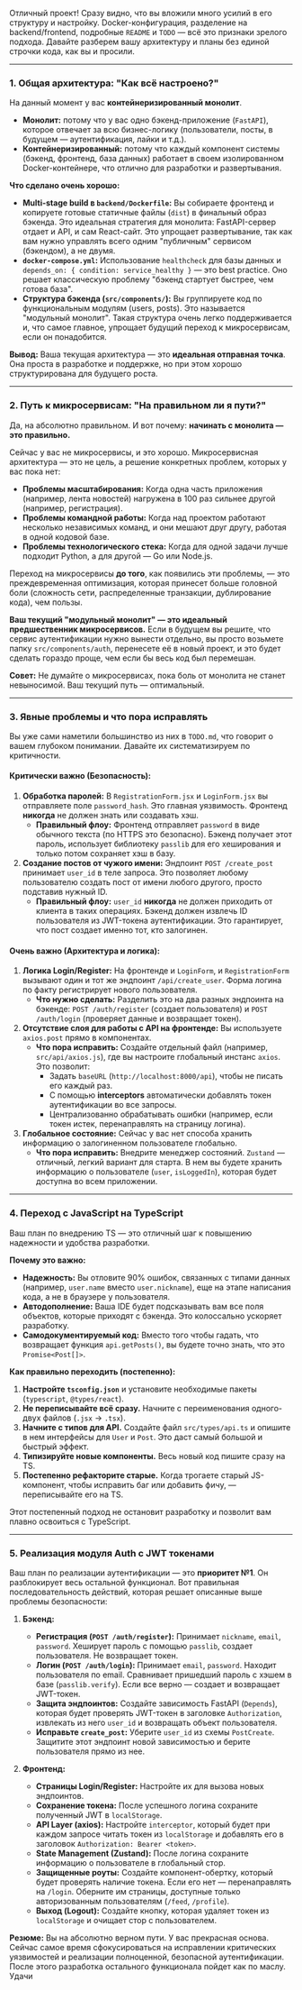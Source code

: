 Отличный проект! Сразу видно, что вы вложили много усилий в его структуру и настройку. Docker-конфигурация, разделение на backend/frontend, подробные `README` и `TODO` — всё это признаки зрелого подхода. Давайте разберем вашу архитектуру и планы без единой строчки кода, как вы и просили.

---

### 1. Общая архитектура: "Как всё настроено?"

На данный момент у вас **контейнеризированный монолит**.

*   **Монолит:** потому что у вас одно бэкенд-приложение (`FastAPI`), которое отвечает за всю бизнес-логику (пользователи, посты, в будущем — аутентификация, лайки и т.д.).
*   **Контейнеризированный:** потому что каждый компонент системы (бэкенд, фронтенд, база данных) работает в своем изолированном Docker-контейнере, что отлично для разработки и развертывания.

**Что сделано очень хорошо:**
*   **Multi-stage build в `backend/Dockerfile`:** Вы собираете фронтенд и копируете готовые статичные файлы (`dist`) в финальный образ бэкенда. Это идеальная стратегия для монолита: FastAPI-сервер отдает и API, и сам React-сайт. Это упрощает развертывание, так как вам нужно управлять всего одним "публичным" сервисом (бэкендом), а не двумя.
*   **`docker-compose.yml`:** Использование `healthcheck` для базы данных и `depends_on: { condition: service_healthy }` — это best practice. Оно решает классическую проблему "бэкенд стартует быстрее, чем готова база".
*   **Структура бэкенда (`src/components/`):** Вы группируете код по функциональным модулям (users, posts). Это называется "модульный монолит". Такая структура очень легко поддерживается и, что самое главное, упрощает будущий переход к микросервисам, если он понадобится.

**Вывод:** Ваша текущая архитектура — это **идеальная отправная точка**. Она проста в разработке и поддержке, но при этом хорошо структурирована для будущего роста.

---

### 2. Путь к микросервисам: "На правильном ли я пути?"

Да, на абсолютно правильном. И вот почему: **начинать с монолита — это правильно.**

Сейчас у вас не микросервисы, и это хорошо. Микросервисная архитектура — это не цель, а решение конкретных проблем, которых у вас пока нет:
*   **Проблемы масштабирования:** Когда одна часть приложения (например, лента новостей) нагружена в 100 раз сильнее другой (например, регистрация).
*   **Проблемы командной работы:** Когда над проектом работают несколько независимых команд, и они мешают друг другу, работая в одной кодовой базе.
*   **Проблемы технологического стека:** Когда для одной задачи лучше подходит Python, а для другой — Go или Node.js.

Переход на микросервисы **до того**, как появились эти проблемы, — это преждевременная оптимизация, которая принесет больше головной боли (сложность сети, распределенные транзакции, дублирование кода), чем пользы.

**Ваш текущий "модульный монолит" — это идеальный предшественник микросервисов.** Если в будущем вы решите, что сервис аутентификации нужно вынести отдельно, вы просто возьмете папку `src/components/auth`, перенесете её в новый проект, и это будет сделать гораздо проще, чем если бы весь код был перемешан.

**Совет:** Не думайте о микросервисах, пока боль от монолита не станет невыносимой. Ваш текущий путь — оптимальный.

---

### 3. Явные проблемы и что пора исправлять

Вы уже сами наметили большинство из них в `TODO.md`, что говорит о вашем глубоком понимании. Давайте их систематизируем по критичности.

#### Критически важно (Безопасность):

1.  **Обработка паролей:** В `RegistrationForm.jsx` и `LoginForm.jsx` вы отправляете поле `password_hash`. Это главная уязвимость. Фронтенд **никогда** не должен знать или создавать хэш.
    *   **Правильный флоу:** Фронтенд отправляет `password` в виде обычного текста (по HTTPS это безопасно). Бэкенд получает этот пароль, использует библиотеку `passlib` для его хеширования и только потом сохраняет хэш в базу.
2.  **Создание постов от чужого имени:** Эндпоинт `POST /create_post` принимает `user_id` в теле запроса. Это позволяет любому пользователю создать пост от имени любого другого, просто подставив нужный ID.
    *   **Правильный флоу:** `user_id` **никогда** не должен приходить от клиента в таких операциях. Бэкенд должен извлечь ID пользователя из JWT-токена аутентификации. Это гарантирует, что пост создает именно тот, кто залогинен.

#### Очень важно (Архитектура и логика):

1.  **Логика Login/Register:** На фронтенде и `LoginForm`, и `RegistrationForm` вызывают один и тот же эндпоинт `/api/create_user`. Форма логина по факту регистрирует нового пользователя.
    *   **Что нужно сделать:** Разделить это на два разных эндпоинта на бэкенде: `POST /auth/register` (создает пользователя) и `POST /auth/login` (проверяет данные и возвращает токен).
2.  **Отсутствие слоя для работы с API на фронтенде:** Вы используете `axios.post` прямо в компонентах.
    *   **Что пора исправить:** Создайте отдельный файл (например, `src/api/axios.js`), где вы настроите глобальный инстанс `axios`. Это позволит:
        *   Задать `baseURL` (`http://localhost:8000/api`), чтобы не писать его каждый раз.
        *   С помощью **interceptors** автоматически добавлять токен аутентификации во все запросы.
        *   Централизованно обрабатывать ошибки (например, если токен истек, перенаправлять на страницу логина).
3.  **Глобальное состояние:** Сейчас у вас нет способа хранить информацию о залогиненном пользователе глобально.
    *   **Что пора исправить:** Внедрите менеджер состояний. `Zustand` — отличный, легкий вариант для старта. В нем вы будете хранить информацию о пользователе (`user`, `isLoggedIn`), которая будет доступна во всем приложении.

---

### 4. Переход с JavaScript на TypeScript

Ваш план по внедрению TS — это отличный шаг к повышению надежности и удобства разработки.

**Почему это важно:**
*   **Надежность:** Вы отловите 90% ошибок, связанных с типами данных (например, `user.name` вместо `user.nickname`), еще на этапе написания кода, а не в браузере у пользователя.
*   **Автодополнение:** Ваша IDE будет подсказывать вам все поля объектов, которые приходят с бэкенда. Это колоссально ускоряет разработку.
*   **Самодокументируемый код:** Вместо того чтобы гадать, что возвращает функция `api.getPosts()`, вы будете точно знать, что это `Promise<Post[]>`.

**Как правильно переходить (постепенно):**
1.  **Настройте `tsconfig.json`** и установите необходимые пакеты (`typescript`, `@types/react`).
2.  **Не переписывайте всё сразу.** Начните с переименования одного-двух файлов (`.jsx` -> `.tsx`).
3.  **Начните с типов для API.** Создайте файл `src/types/api.ts` и опишите в нем интерфейсы для `User` и `Post`. Это даст самый большой и быстрый эффект.
4.  **Типизируйте новые компоненты.** Весь новый код пишите сразу на TS.
5.  **Постепенно рефакторите старые.** Когда трогаете старый JS-компонент, чтобы исправить баг или добавить фичу, — переписывайте его на TS.

Этот постепенный подход не остановит разработку и позволит вам плавно освоиться с TypeScript.

---

### 5. Реализация модуля Auth с JWT токенами

Ваш план по реализации аутентификации — это **приоритет №1**. Он разблокирует весь остальной функционал. Вот правильная последовательность действий, которая решает описанные выше проблемы безопасности:

1.  **Бэкенд:**
    *   **Регистрация (`POST /auth/register`):** Принимает `nickname`, `email`, `password`. Хеширует пароль с помощью `passlib`, создает пользователя. Не возвращает токен.
    *   **Логин (`POST /auth/login`):** Принимает `email`, `password`. Находит пользователя по email. Сравнивает пришедший пароль с хэшем в базе (`passlib.verify`). Если все верно — создает и возвращает JWT-токен.
    *   **Защита эндпоинтов:** Создайте зависимость FastAPI (`Depends`), которая будет проверять JWT-токен в заголовке `Authorization`, извлекать из него `user_id` и возвращать объект пользователя.
    *   **Исправьте `create_post`:** Уберите `user_id` из схемы `PostCreate`. Защитите этот эндпоинт новой зависимостью и берите пользователя прямо из нее.

2.  **Фронтенд:**
    *   **Страницы Login/Register:** Настройте их для вызова новых эндпоинтов.
    *   **Сохранение токена:** После успешного логина сохраните полученный JWT в `localStorage`.
    *   **API Layer (axios):** Настройте `interceptor`, который будет при каждом запросе читать токен из `localStorage` и добавлять его в заголовок `Authorization: Bearer <token>`.
    *   **State Management (Zustand):** После логина сохраните информацию о пользователе в глобальный стор.
    *   **Защищенные роуты:** Создайте компонент-обертку, который будет проверять наличие токена. Если его нет — перенаправлять на `/login`. Оберните им страницы, доступные только авторизованным пользователям (`/feed`, `/profile`).
    *   **Выход (Logout):** Создайте кнопку, которая удаляет токен из `localStorage` и очищает стор с пользователем.

**Резюме:**
Вы на абсолютно верном пути. У вас прекрасная основа. Сейчас самое время сфокусироваться на исправлении критических уязвимостей и реализации полноценной, безопасной аутентификации. После этого разработка остального функционала пойдет как по маслу. Удачи